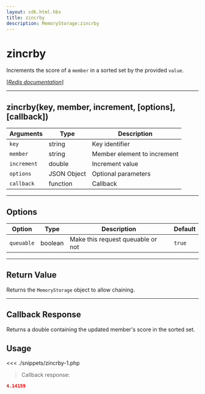 ```yaml
---
layout: sdk.html.hbs
title: zincrby
description: MemoryStorage:zincrby
---
```


# zincrby

Increments the score of a `member` in a sorted set by the provided `value`.

[[_Redis documentation_]](https://redis.io/commands/zincrby)

---

## zincrby(key, member, increment, [options], [callback])

| Arguments   | Type        | Description                 |
| ----------- | ----------- | --------------------------- |
| `key`       | string      | Key identifier              |
| `member`    | string      | Member element to increment |
| `increment` | double      | Increment value             |
| `options`   | JSON Object | Optional parameters         |
| `callback`  | function    | Callback                    |

---

## Options

| Option     | Type    | Description                       | Default |
| ---------- | ------- | --------------------------------- | ------- |
| `queuable` | boolean | Make this request queuable or not | `true`  |

---

## Return Value

Returns the `MemoryStorage` object to allow chaining.

---

## Callback Response

Returns a double containing the updated member's score in the sorted set.

## Usage

<<< ./snippets/zincrby-1.php

> Callback response:

```json
4.14159
```
